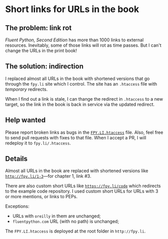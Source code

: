 # Short links for URLs in the book

## The problem: link rot

_Fluent Python, Second Edition_ has more than 1000 links to external resources.
Inevitably, some of those links will rot as time passes.
But I can't change the URLs in the print book!

## The solution: indirection

I replaced almost all URLs in the book with shortened versions that go through the `fpy.li` site which I control.
The site has an `.htaccess` file with *temporary* redirects.

When I find out a link is stale, I can thange the redirect in `.htaccess` to a new target,
so the link in the book is back in service via the updated redirect.

## Help wanted

Please report broken links as bugs in the [`FPY.LI.htaccess`](FPY.LI.htaccess) file.
Also, feel free to send pull requests with fixes to that file.
When I accept a PR, I will redeploy it to `fpy.li/.htaccess`.

## Details

Almost all URLs in the book are replaced with shortened versions like
[`http://fpy.li/1-3`](http://fpy.li/1-3)—for chapter 1, link #3.

There are also custom short URLs like
[`https://fpy.li/code`](https://fpy.li/code) which redirects to the example code repository.
I used custom short URLs for URLs with 3 or more mentions, or links to PEPs.

Exceptions:

- URLs with `oreilly` in them are unchanged;
- `fluentpython.com` URL (with no path) is unchanged;

The `FPY.LI.htaccess` is deployed at the root folder in `http://fpy.li`.
